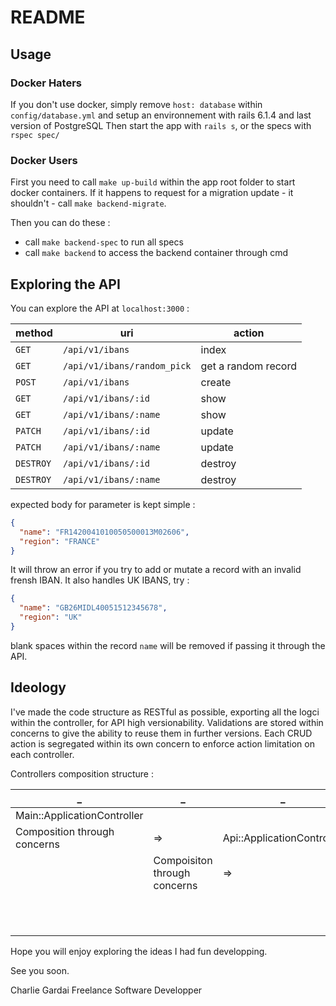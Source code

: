 # README

## Usage

### Docker Haters

If you don't use docker, simply remove `host: database` within `config/database.yml` and setup an environnement with rails 6.1.4 and last version of PostgreSQL
Then start the app with `rails s`, or the specs with `rspec spec/`

### Docker Users

First you need to call `make up-build` within the app root folder to start docker containers.
If it happens to request for a migration update - it shouldn't - call `make backend-migrate`.

Then you can do these :

* call `make backend-spec` to run all specs
* call `make backend` to access the backend container through cmd

## Exploring the API

You can explore the API at `localhost:3000` :

method | uri | action
-------|-----|-------
`GET`|`/api/v1/ibans`|index
`GET`|`/api/v1/ibans/random_pick`|get a random record
`POST`|`/api/v1/ibans`|create
`GET`|`/api/v1/ibans/:id`|show
`GET`|`/api/v1/ibans/:name`|show
`PATCH`|`/api/v1/ibans/:id`|update
`PATCH`|`/api/v1/ibans/:name`|update
`DESTROY`|`/api/v1/ibans/:id`|destroy
`DESTROY`|`/api/v1/ibans/:name`|destroy

expected body for parameter is kept simple :
```json
{
  "name": "FR1420041010050500013M02606",
  "region": "FRANCE"
}
```

It will throw an error if you try to add or mutate a record with an invalid frensh IBAN.
It also handles UK IBANS, try :
```json
{
  "name": "GB26MIDL40051512345678",
  "region": "UK"
}
```

blank spaces within the record `name` will be removed if passing it through the API.

## Ideology

I've made the code structure as RESTful as possible, exporting all the logci within the controller, for API high versionability.
Validations are stored within concerns to give the ability to reuse them in further versions.
Each CRUD action is segregated within its own concern to enforce action limitation on each controller.

Controllers composition structure :

_|_|_|_|_|_|_
-|-|-|-|-|-|-
Main::ApplicationController| | | | | |
Composition through concerns|=>|Api::ApplicationController| | | |
| |Compoisiton through concerns|=>|Api::V<n>::ApplicationController| |
| | | |Composition through concern|=>|Model specific controller



Hope you will enjoy exploring the ideas I had fun developping.

See you soon.

Charlie Gardai
Freelance Software Developper
